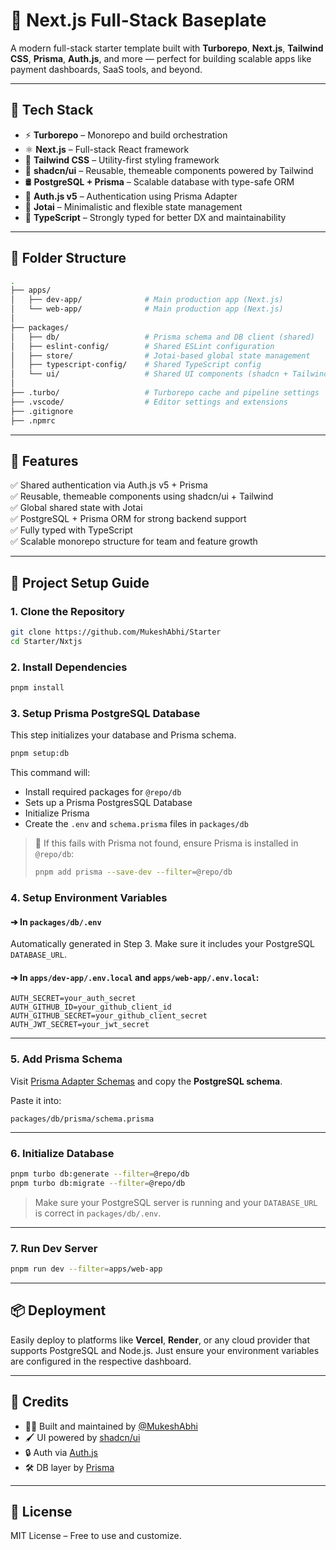 # 🧱 Next.js Full-Stack Baseplate

A modern full-stack starter template built with **Turborepo**, **Next.js**, **Tailwind CSS**, **Prisma**, **Auth.js**, and more — perfect for building scalable apps like payment dashboards, SaaS tools, and beyond.

---

## 🚀 Tech Stack

- ⚡ **Turborepo** – Monorepo and build orchestration
- ⚛️ **Next.js** – Full-stack React framework
- 🎨 **Tailwind CSS** – Utility-first styling framework
- 💅 **shadcn/ui** – Reusable, themeable components powered by Tailwind
- 🛢 **PostgreSQL + Prisma** – Scalable database with type-safe ORM
- 🔐 **Auth.js v5** – Authentication using Prisma Adapter
- 🧠 **Jotai** – Minimalistic and flexible state management
- 🧾 **TypeScript** – Strongly typed for better DX and maintainability

---

## 📁 Folder Structure

```bash
.
├── apps/
│   ├── dev-app/              # Main production app (Next.js)
│   └── web-app/              # Main production app (Next.js)
│
├── packages/
│   ├── db/                   # Prisma schema and DB client (shared)
│   ├── eslint-config/        # Shared ESLint configuration
│   ├── store/                # Jotai-based global state management
│   ├── typescript-config/    # Shared TypeScript config
│   └── ui/                   # Shared UI components (shadcn + Tailwind)
│
├── .turbo/                   # Turborepo cache and pipeline settings
├── .vscode/                  # Editor settings and extensions
├── .gitignore
├── .npmrc
```

---

## 🧪 Features

✅ Shared authentication via Auth.js v5 + Prisma  
✅ Reusable, themeable components using shadcn/ui + Tailwind  
✅ Global shared state with Jotai  
✅ PostgreSQL + Prisma ORM for strong backend support  
✅ Fully typed with TypeScript  
✅ Scalable monorepo structure for team and feature growth  

---

## 🚀 Project Setup Guide

### 1. Clone the Repository

```bash
git clone https://github.com/MukeshAbhi/Starter
cd Starter/Nxtjs
```

### 2. Install Dependencies

```bash
pnpm install
```

### 3. Setup Prisma PostgreSQL Database

This step initializes your database and Prisma schema.

```bash
pnpm setup:db
```

This command will:
- Install required packages for `@repo/db`
- Sets up a Prisma PostgresSQL Database
- Initialize Prisma
- Create the `.env` and `schema.prisma` files in `packages/db`

> 🔧 If this fails with Prisma not found, ensure Prisma is installed in `@repo/db`:
> ```bash
> pnpm add prisma --save-dev --filter=@repo/db
> ```

### 4. Setup Environment Variables

#### ➔ In `packages/db/.env`  
Automatically generated in Step 3. Make sure it includes your PostgreSQL `DATABASE_URL`.

#### ➔ In `apps/dev-app/.env.local` and `apps/web-app/.env.local`:

```env
AUTH_SECRET=your_auth_secret
AUTH_GITHUB_ID=your_github_client_id
AUTH_GITHUB_SECRET=your_github_client_secret
AUTH_JWT_SECRET=your_jwt_secret
```

---

### 5. Add Prisma Schema

Visit [Prisma Adapter Schemas](https://authjs.dev/getting-started/adapters/prisma) and copy the **PostgreSQL schema**.

Paste it into:

```
packages/db/prisma/schema.prisma
```

---

### 6. Initialize Database

```bash
pnpm turbo db:generate --filter=@repo/db
pnpm turbo db:migrate --filter=@repo/db
```

> Make sure your PostgreSQL server is running and your `DATABASE_URL` is correct in `packages/db/.env`.

---

### 7. Run Dev Server

```bash
pnpm run dev --filter=apps/web-app
```

---

## 📦 Deployment

Easily deploy to platforms like **Vercel**, **Render**, or any cloud provider that supports PostgreSQL and Node.js. Just ensure your environment variables are configured in the respective dashboard.

---

## 🙌 Credits

- 🧑‍💻 Built and maintained by [@MukeshAbhi](https://github.com/MukeshAbhi)
- 🖌️ UI powered by [shadcn/ui](https://ui.shadcn.com)
- 🔒 Auth via [Auth.js](https://authjs.dev/)
- 🛠 DB layer by [Prisma](https://www.prisma.io/)

---

## 📄 License

MIT License – Free to use and customize.